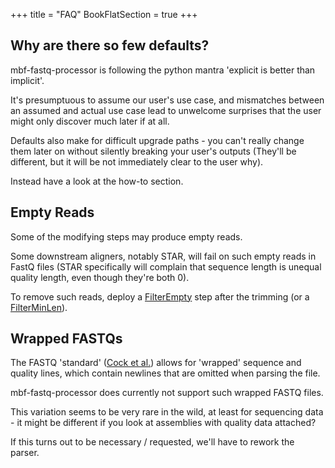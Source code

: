 +++
title = "FAQ"
BookFlatSection = true
+++


## Why are there so few defaults?

mbf-fastq-processor is following the python mantra 'explicit is better than implicit'.

It's presumptuous to assume our user's use case, and mismatches between an assumed
and actual use case lead to unwelcome surprises that the user might only discover 
much later if at all.

Defaults also make for difficult upgrade paths - you can't really change them later on
without silently breaking your user's outputs (They'll be different, but it will be 
not immediately clear to the user why).

Instead have a look at the how-to section.


## Empty Reads

Some of the modifying steps may produce empty reads.

Some downstream aligners, notably STAR, will fail on such empty reads
in FastQ files (STAR specifically will complain that sequence length is unequal
quality length, even though they're both 0).

To remove such reads, deploy a [FilterEmpty](../reference/filter-steps/filterempty) step after the trimming
(or a [FilterMinLen](../reference/filter-steps/filterminlen)).


## Wrapped FASTQs

The FASTQ 'standard' ([Cock et al.](https://pmc.ncbi.nlm.nih.gov/articles/PMC2847217/)) 
allows for 'wrapped' sequence and quality lines, which contain newlines that are omitted
when parsing the file.

mbf-fastq-processor does currently not support such wrapped FASTQ files.

This variation seems to be very rare in the wild, at least for sequencing data - it might 
be different if you look at assemblies with quality data attached?

If this turns out to be necessary / requested, we'll have to rework the parser.

